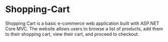 # Shopping-Cart
Shopping Cart is a basic e-commerce web application built with ASP.NET Core MVC. The website allows users to browse a list of products, add them to their shopping cart, view their cart, and proceed to checkout.
